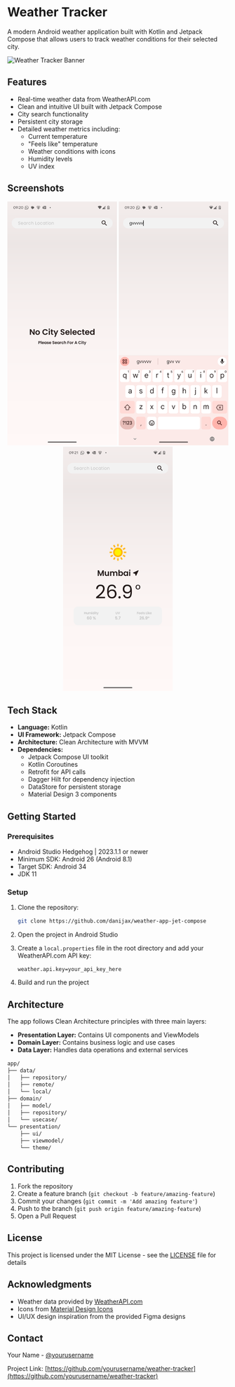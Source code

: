 # Weather Tracker

A modern Android weather application built with Kotlin and Jetpack Compose that allows users to track weather conditions for their selected city.

![Weather Tracker Banner](weather_tracker_banner.png)

## Features

- Real-time weather data from WeatherAPI.com
- Clean and intuitive UI built with Jetpack Compose
- City search functionality
- Persistent city storage
- Detailed weather metrics including:
  - Current temperature
  - "Feels like" temperature
  - Weather conditions with icons
  - Humidity levels
  - UV index

## Screenshots

<div align="center">
  <img src="screenshots/Screenshot_20241230_092013.png" alt="Home Screen" width="250"/>
  <img src="screenshots/Screenshot_20241230_092048.png" alt="Search Screen" width="250"/>
  <img src="screenshots/Screenshot_20241230_092132.png" alt="Weather Details" width="250"/>
</div>

## Tech Stack

- **Language:** Kotlin
- **UI Framework:** Jetpack Compose
- **Architecture:** Clean Architecture with MVVM
- **Dependencies:**
  - Jetpack Compose UI toolkit
  - Kotlin Coroutines
  - Retrofit for API calls
  - Dagger Hilt for dependency injection
  - DataStore for persistent storage
  - Material Design 3 components

## Getting Started

### Prerequisites

- Android Studio Hedgehog | 2023.1.1 or newer
- Minimum SDK: Android 26 (Android 8.1)
- Target SDK: Android 34
- JDK 11

### Setup

1. Clone the repository:
   ```bash
   git clone https://github.com/danijax/weather-app-jet-compose
   ```

2. Open the project in Android Studio

3. Create a `local.properties` file in the root directory and add your WeatherAPI.com API key:
   ```properties
   weather.api.key=your_api_key_here
   ```

4. Build and run the project

## Architecture

The app follows Clean Architecture principles with three main layers:

- **Presentation Layer:** Contains UI components and ViewModels
- **Domain Layer:** Contains business logic and use cases
- **Data Layer:** Handles data operations and external services

```
app/
├── data/
│   ├── repository/
│   ├── remote/
│   └── local/
├── domain/
│   ├── model/
│   ├── repository/
│   └── usecase/
└── presentation/
    ├── ui/
    ├── viewmodel/
    └── theme/
```

## Contributing

1. Fork the repository
2. Create a feature branch (`git checkout -b feature/amazing-feature`)
3. Commit your changes (`git commit -m 'Add amazing feature'`)
4. Push to the branch (`git push origin feature/amazing-feature`)
5. Open a Pull Request

## License

This project is licensed under the MIT License - see the [LICENSE](LICENSE) file for details

## Acknowledgments

- Weather data provided by [WeatherAPI.com](https://www.weatherapi.com/)
- Icons from [Material Design Icons](https://materialdesignicons.com/)
- UI/UX design inspiration from the provided Figma designs

## Contact

Your Name - [@yourusername](https://twitter.com/yourusername)

Project Link: [https://github.com/yourusername/weather-tracker](https://github.com/yourusername/weather-tracker)
